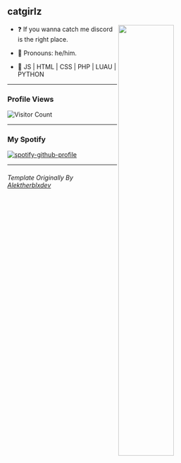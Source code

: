 ## catgirIz

<img align="right" width="50%" src="https://github.com/xenially/epicstats/blob/master/generated/overview.svg">

-   ❓ If you wanna catch me discord is the right place.

-   :man: Pronouns: he/him.

-   :pencil: JS | HTML | CSS | PHP | LUAU | PYTHON

---

### Profile Views

![Visitor Count](https://profile-counter.glitch.me/catgirIz/count.svg)

---

### My Spotify

[![spotify-github-profile](https://spotify-github-profile.vercel.app/api/view?uid=b41jq2mmbk2bik0ivpg7u27td&cover_image=true&theme=default&bar_color_cover=false)](https://spotify-github-profile.vercel.app/api/view?uid=b41jq2mmbk2bik0ivpg7u27td&redirect=true)

---

###### Template Originally By [Alektherblxdev](https://github.com/Alektherblxdev)
